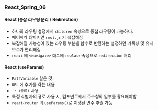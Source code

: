 ### React_Spring_06

#### React (중찹 라우팅 분리 / Redirection)
- 하나의 라우팅 설정에서 `children` 속성으로 중첩 라우팅이 가능하다.
- 페이지가 많아지면 `root.js` 가 복잡해짐
- 복잡해질 가능성이 있는 라우팅 부분을 함수로 반환하는 설정하면 가독성 및 유지 보수가 편리해짐.
- `react` 에 `<Navigate>` 태그에 `replace` 속성으로 `redirection` 처리

#### React (useParams)
- `PathVariable` 같은 것.
- `URL` 에 추가를 하는 내용
- ` : (콜론)` 사용
- 특정 식별자의 경로 사용 시, 컴포넌트에서 주소창의 일부를 활요해야함
- `react-router` 의 `useParams()`로 지정된 변수 추출 가능